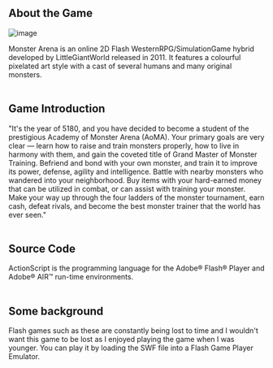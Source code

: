 ## About the Game
![image](https://github.com/GoodbyeKittyy/Monster-Arena-Flash-Game-Source-Code/assets/161730857/28ac00d9-319a-46e7-981c-8431c7b8524b)


Monster Arena is an online 2D Flash WesternRPG/SimulationGame hybrid developed by LittleGiantWorld released in 2011. It features a colourful pixelated art style with a cast of several humans and many original monsters.<br><br>

## Game Introduction

"It's the year of 5180, and you have decided to become a student of the prestigious Academy of Monster Arena (AoMA). Your primary goals are very clear — learn how to raise and train monsters properly, how to live in harmony with them, and gain the coveted title of Grand Master of Monster Training. Befriend and bond with your own monster, and train it to improve its power, defense, agility and intelligence. Battle with nearby monsters who wandered into your neighborhood. Buy items with your hard-earned money that can be utilized in combat, or can assist with training your monster. Make your way up through the four ladders of the monster tournament, earn cash, defeat rivals, and become the best monster trainer that the world has ever seen."<br><br>


## Source Code

ActionScript is the programming language for the Adobe® Flash® Player and Adobe® AIR™ run-time environments.<br><br>

## Some background
Flash games such as these are constantly being lost to time and I wouldn't want this game to be lost as I enjoyed playing the game when I was younger. You can play it by loading the SWF file into a Flash Game Player Emulator.
